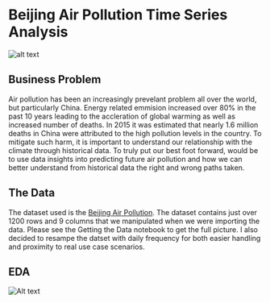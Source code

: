 # Beijing Air Pollution Time Series Analysis

![alt text](https://post.medicalnewstoday.com/wp-content/uploads/sites/3/2020/04/iStock-1180072881-1200x628.jpg.png)

## Business Problem

Air pollution has been an increasingly prevelant problem all over the world, but particularly China. Energy related emmision increased over 80% in the past 10 years leading to the accleration of global warming as well as increased number of deaths. In 2015 it was estimated that nearly 1.6 million deaths in China were attributed to the high pollution levels in the country. To mitigate such harm, it is important to understand our relationship with the climate through historical data. To truly put our best foot forward, would be to use data insights into predicting future air pollution and how we can better understand from historical data the right and wrong paths taken. 

## The Data
The dataset used is the [Beijing Air Pollution](https://archive.ics.uci.edu/ml/datasets/Beijing+Multi-Site+Air-Quality+Data). The dataset contains just over 1200 rows and 9 columns that we manipulated when we were importing the data. Please see the Getting the Data notebook to get the full picture. I also decided to resampe the datset with daily frequency for both easier handling and proximity to real use case scenarios.

## EDA
![Alt text](Time-series-Analysis-Air-Pollution/results/pollution.png) 
